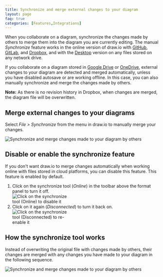 ```yaml
---
title: Synchronize and merge external changes to your diagram
layout: page
faq: true
categories: [Features,Integrations]
---
```


When you collaborate on a diagram, synchronize the changes made by others to merge them into the diagram you are currently editing. The manual _Synchronize_ feature works in the online version of draw.io with [GitHub](https://app.diagrams.net/?mode=github), [GitLab](https://app.diagrams.net/?mode=gitlab), and [Dropbox](https://app.diagrams.net/?mode=dropbox), and with the [Desktop](https://get.diagrams.net/) version on any files stored on any network drive.

If you collaborate on a diagram stored in [Google Drive](https://app.diagrams.net/?mode=google) or [OneDrive](https://app.diagrams.net/?mode=onedrive), external changes to your diagram are detected and merged automatically, unless you have disabled autosave or are working offline. In this case, you can also manually synchronize and merge the changes made by others.

**Note:** As there is no revision history in Dropbox, when changes are merged, the diagram file will be overwritten.

## Merge external changes to your diagrams

Select _File > Synchronize_ from the menu in draw.io to manually merge your changes.

<img src="/assets/img/blog/synchronize.gif" style="width=100%;max-width:500px;height:auto;" alt="Synchronize and merge changes made to your diagram by others">

## Disable or enable the synchronize feature

If you don't want draw.io to merge changes automatically when working online with files stored in cloud platforms, you can disable this feature. This feature is enabled by default.

1. Click on the synchronize tool (_Online_) in the toolbar above the format panel to turn it off.
<br /><img src="/assets/img/blog/synchronize-enabled.png" style="width=100%;max-width:200px;height:auto;" alt="Click on the synchronize tool (Online) to disable it">
2. Click on it again (_Disconnected_) to turn it back on.
<br /><img src="/assets/img/blog/synchronize-disabled.png" style="width=100%;max-width:200px;height:auto;" alt="Click on the synchronize tool (Disconnected) to re-enable it">

## How the synchronize tool works

Instead of overwriting the original file with changes made by others, their changes are merged with any changes you have made to your diagram in the following sequence.

<img src="/assets/img/blog/synchronize-sequence.png" style="width=100%;max-width:500px;height:auto;" alt="Synchronize and merge changes made to your diagram by others">
